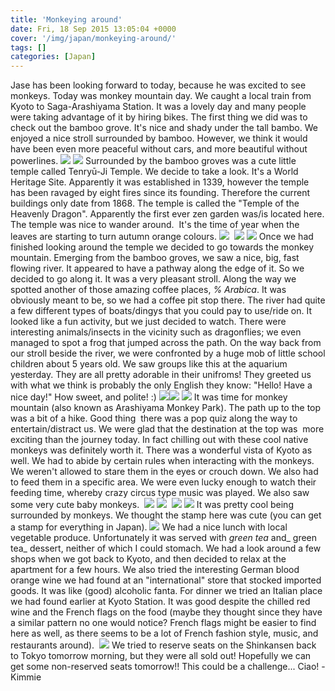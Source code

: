 ```yaml
---
title: 'Monkeying around'
date: Fri, 18 Sep 2015 13:05:04 +0000
cover: '/img/japan/monkeying-around/'
tags: []
categories: [Japan]
---
```


Jase has been looking forward to today, because he was excited to see monkeys. Today was monkey mountain day. We caught a local train from Kyoto to Saga-Arashiyama Station. It was a lovely day and many people were taking advantage of it by hiring bikes. The first thing we did was to check out the bamboo grove. It's nice and shady under the tall bambo. We enjoyed a nice stroll surrounded by bamboo. However, we think it would have been even more peaceful without cars, and more beautiful without powerlines. [![](https://jovialdragon.files.wordpress.com/2015/09/img_1305.jpg)](https://jovialdragon.files.wordpress.com/2015/09/img_1305.jpg) [![](https://jovialdragon.files.wordpress.com/2015/09/img_1283.jpg)](https://jovialdragon.files.wordpress.com/2015/09/img_1283.jpg) Surrounded by the bamboo groves was a cute little temple called Tenryū-Ji Temple. We decide to take a look. It's a World Heritage Site. Apparently it was established in 1339, however the temple has been ravaged by eight fires since its founding. Therefore the current buildings only date from 1868. The temple is called the "Temple of the Heavenly Dragon". Apparently the first ever zen garden was/is located here. The temple was nice to wander around.  It's the time of year when the leaves are starting to turn autumn orange colours. [![](https://jovialdragon.files.wordpress.com/2015/09/img_1280.jpg)](https://jovialdragon.files.wordpress.com/2015/09/img_1280.jpg)  [![](https://jovialdragon.files.wordpress.com/2015/09/img_1279.jpg)](https://jovialdragon.files.wordpress.com/2015/09/img_1279.jpg) [![](https://jovialdragon.files.wordpress.com/2015/09/img_1281.jpg)](https://jovialdragon.files.wordpress.com/2015/09/img_1281.jpg) Once we had finished looking around the temple we decided to go towards the monkey mountain. Emerging from the bamboo groves, we saw a nice, big, fast flowing river. It appeared to have a pathway along the edge of it. So we decided to go along it. It was a very pleasant stroll. Along the way we spotted another of those amazing coffee places, _%_ _Arabica_. It was obviously meant to be, so we had a coffee pit stop there. The river had quite a few different types of boats/dingys that you could pay to use/ride on. It looked like a fun activity, but we just decided to watch. There were interesting animals/insects in the vicinity such as dragonflies; we even managed to spot a frog that jumped across the path. On the way back from our stroll beside the river, we were confronted by a huge mob of little school children about 5 years old. We saw groups like this at the aquarium yesterday. They are all pretty adorable in their unifroms! They greeted us with what we think is probably the only English they know: "Hello! Have a nice day!" How sweet, and polite! :) [![](https://jovialdragon.files.wordpress.com/2015/09/img_1285.jpg)](https://jovialdragon.files.wordpress.com/2015/09/img_1285.jpg)[![](https://jovialdragon.files.wordpress.com/2015/09/img_1286.jpg)](https://jovialdragon.files.wordpress.com/2015/09/img_1286.jpg) [![](https://jovialdragon.files.wordpress.com/2015/09/img_1304.jpg)](https://jovialdragon.files.wordpress.com/2015/09/img_1304.jpg) It was time for monkey mountain (also known as Arashiyama Monkey Park). The path up to the top was a bit of a hike. Good thing  there was a pop quiz along the way to entertain/distract us. We were glad that the destination at the top was  more exciting than the journey today. In fact chilling out with these cool native monkeys was definitely worth it. There was a wonderful vista of Kyoto as well. We had to abide by certain rules when interacting with the monkeys. We weren't allowed to stare them in the eyes or crouch down. We also had to feed them in a specific area. We were even lucky enough to watch their feeding time, whereby crazy circus type music was played. We also saw some very cute baby monkeys.  [![](https://jovialdragon.files.wordpress.com/2015/09/img_1288.jpg)](https://jovialdragon.files.wordpress.com/2015/09/img_1288.jpg) [![](https://jovialdragon.files.wordpress.com/2015/09/img_1293.jpg)](https://jovialdragon.files.wordpress.com/2015/09/img_1293.jpg)  [![](https://jovialdragon.files.wordpress.com/2015/09/img_1295.jpg)](https://jovialdragon.files.wordpress.com/2015/09/img_1295.jpg) [![](https://jovialdragon.files.wordpress.com/2015/09/img_1299.jpg)](https://jovialdragon.files.wordpress.com/2015/09/img_1299.jpg) It was pretty cool being surrounded by monkeys. We thought the stamp here was cute (you can get a stamp for everything in Japan). [![](https://jovialdragon.files.wordpress.com/2015/09/img_1306.jpg)](https://jovialdragon.files.wordpress.com/2015/09/img_1306.jpg) We had a nice lunch with local vegetable produce. Unfortunately it was served with _green tea_ and_ green tea_ dessert, neither of which I could stomach. We had a look around a few shops when we got back to Kyoto, and then decided to relax at the apartment for a few hours. We also tried the interesting German blood orange wine we had found at an "international" store that stocked imported goods. It was like (good) alcoholic fanta. For dinner we tried an Italian place we had found earlier at Kyoto Station. It was good despite the chilled red wine and the French flags on the food (maybe they thought since they have a similar pattern no one would notice? French flags might be easier to find here as well, as there seems to be a lot of French fashion style, music, and restaurants around).  [![](https://jovialdragon.files.wordpress.com/2015/09/img_1307.jpg)](https://jovialdragon.files.wordpress.com/2015/09/img_1307.jpg) We tried to reserve seats on the Shinkansen back to Tokyo tomorrow morning, but they were all sold out! Hopefully we can get some non-reserved seats tomorrow!! This could be a challenge... Ciao! -Kimmie